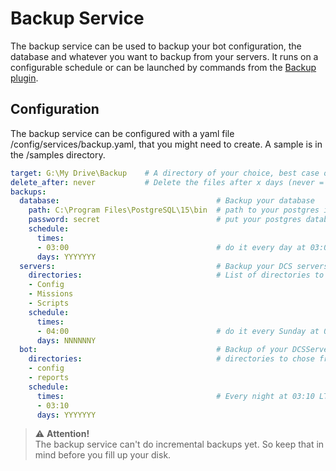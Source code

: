 # Backup Service
The backup service can be used to backup your bot configuration, the database and whatever you want to backup from your 
servers. It runs on a configurable schedule or can be launched by commands from the [Backup plugin](../../plugins/backup/README.md).

## Configuration
The backup service can be configured with a yaml file /config/services/backup.yaml, that you might need to create.
A sample is in the /samples directory.

```yaml
target: G:\My Drive\Backup    # A directory of your choice, best case on a cloud drive
delete_after: never           # Delete the files after x days (never = never) 
backups:
  database:                                   # Backup your database
    path: C:\Program Files\PostgreSQL\15\bin  # path to your postgres installation / bin directory
    password: secret                          # put your postgres database-user password in here
    schedule: 
      times:
      - 03:00                                 # do it every day at 03:00 LT
      days: YYYYYYY
  servers:                                    # Backup your DCS servers
    directories:                              # List of directories to be backed up
    - Config
    - Missions
    - Scripts
    schedule:
      times:
      - 04:00                                 # do it every Sunday at 04:00 LT                       
      days: NNNNNNY
  bot:                                        # Backup of your DCSServerBots configuration
    directories:                              # directories to chose from
    - config
    - reports
    schedule:
      times:                                  # Every night at 03:10 LT
      - 03:10
      days: YYYYYYY
```

> ⚠️ **Attention!**<br>
> The backup service can't do incremental backups yet. So keep that in mind before you fill up your disk.
